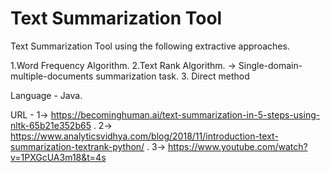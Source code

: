 # Text Summarization Tool
Text Summarization Tool using the following extractive approaches.

  1.Word Frequency Algorithm.
  2.Text Rank Algorithm.
    -> Single-domain-multiple-documents summarization task.
  3. Direct method
  
Language - Java.

URL -
1->   https://becominghuman.ai/text-summarization-in-5-steps-using-nltk-65b21e352b65 .
2->   https://www.analyticsvidhya.com/blog/2018/11/introduction-text-summarization-textrank-python/ .
3->   https://www.youtube.com/watch?v=1PXGcUA3m18&t=4s
